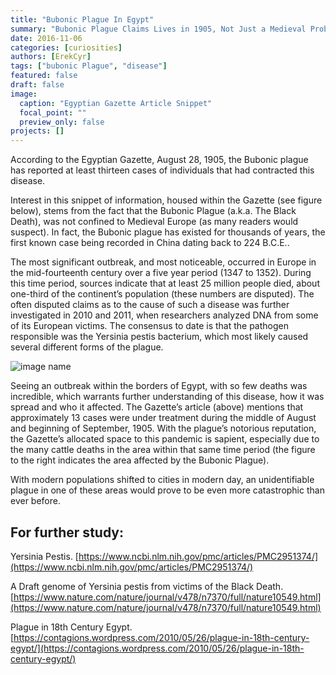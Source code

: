 ```yaml
---
title: "Bubonic Plague In Egypt"
summary: "Bubonic Plague Claims Lives in 1905, Not Just a Medieval Problem."
date: 2016-11-06
categories: [curiosities]
authors: [ErekCyr]
tags: ["bubonic Plague", "disease"]
featured: false
draft: false
image:
  caption: "Egyptian Gazette Article Snippet"
  focal_point: ""
  preview_only: false
projects: []
---
```

According to the Egyptian Gazette, August 28, 1905, the Bubonic plague has reported at least thirteen cases of individuals that had contracted this disease.

Interest in this snippet of information, housed within the Gazette (see figure below), stems from the fact that the Bubonic Plague (a.k.a. The Black Death), was not confined to Medieval Europe (as many readers would suspect). In fact, the Bubonic plague has existed for thousands of years, the first known case being recorded in China dating back to 224 B.C.E..

The most significant outbreak, and most noticeable, occurred in Europe in the mid-fourteenth century over a five year period (1347 to 1352). During this time period, sources indicate that at least 25 million people died, about one-third of the continent’s population (these numbers are disputed). The often disputed claims as to the cause of such a disease was further investigated in 2010 and 2011, when researchers analyzed DNA from some of its European victims. The consensus to date is that the pathogen responsible was the Yersinia pestis bacterium, which most likely caused several different forms of the plague.

![image name](BlackPlague.gif)

Seeing an outbreak within the borders of Egypt, with so few deaths was incredible, which warrants further understanding of this disease, how it was spread and who it affected. The Gazette’s article (above) mentions that approximately 13 cases were under treatment during the middle of August and beginning of September, 1905. With the plague’s notorious reputation, the Gazette’s allocated space to this pandemic is sapient, especially due to the many cattle deaths in the area within that same time period (the figure to the right indicates the area affected by the Bubonic Plague).

With modern populations shifted to cities in modern day, an unidentifiable plague in one of these areas would prove to be even more catastrophic than ever before.

## For further study:
Yersinia Pestis.
[https://www.ncbi.nlm.nih.gov/pmc/articles/PMC2951374/](https://www.ncbi.nlm.nih.gov/pmc/articles/PMC2951374/)

A Draft genome of Yersinia pestis from victims of the Black Death.
[https://www.nature.com/nature/journal/v478/n7370/full/nature10549.html](https://www.nature.com/nature/journal/v478/n7370/full/nature10549.html)

Plague in 18th Century Egypt.
[https://contagions.wordpress.com/2010/05/26/plague-in-18th-century-egypt/](https://contagions.wordpress.com/2010/05/26/plague-in-18th-century-egypt/)
